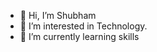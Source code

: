- 👋 Hi, I’m Shubham
- 👀 I’m interested in Technology.
- 🌱 I’m currently learning skills


<!---
Shubham09102001/Shubham09102001 is a ✨ special ✨ repository because its `README.md` (this file) appears on your GitHub profile.
You can click the Preview link to take a look at your changes.
--->
